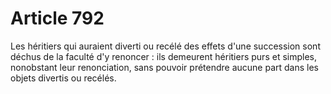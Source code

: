 # Article 792

Les héritiers qui auraient diverti ou recélé des effets d'une succession sont déchus de la faculté d'y renoncer : ils demeurent héritiers purs et simples, nonobstant leur renonciation, sans pouvoir prétendre aucune part dans les objets divertis ou recélés.